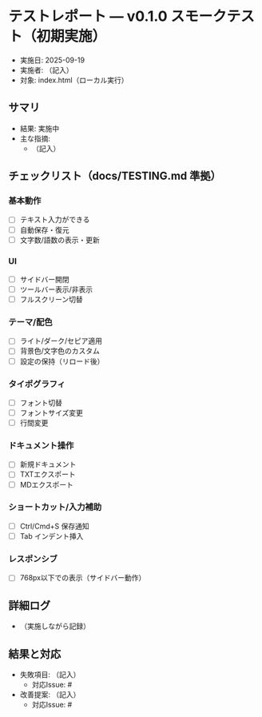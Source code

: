 # テストレポート — v0.1.0 スモークテスト（初期実施）

- 実施日: 2025-09-19
- 実施者: （記入）
- 対象: index.html（ローカル実行）

## サマリ

- 結果: 実施中
- 主な指摘:
  - （記入）

## チェックリスト（docs/TESTING.md 準拠）

### 基本動作

- [ ] テキスト入力ができる
- [ ] 自動保存・復元
- [ ] 文字数/語数の表示・更新

### UI

- [ ] サイドバー開閉
- [ ] ツールバー表示/非表示
- [ ] フルスクリーン切替

### テーマ/配色

- [ ] ライト/ダーク/セピア適用
- [ ] 背景色/文字色のカスタム
- [ ] 設定の保持（リロード後）

### タイポグラフィ

- [ ] フォント切替
- [ ] フォントサイズ変更
- [ ] 行間変更

### ドキュメント操作

- [ ] 新規ドキュメント
- [ ] TXTエクスポート
- [ ] MDエクスポート

### ショートカット/入力補助

- [ ] Ctrl/Cmd+S 保存通知
- [ ] Tab インデント挿入

### レスポンシブ

- [ ] 768px以下での表示（サイドバー動作）

## 詳細ログ

- （実施しながら記録）

## 結果と対応

- 失敗項目: （記入）
  - 対応Issue: #
- 改善提案: （記入）
  - 対応Issue: #
